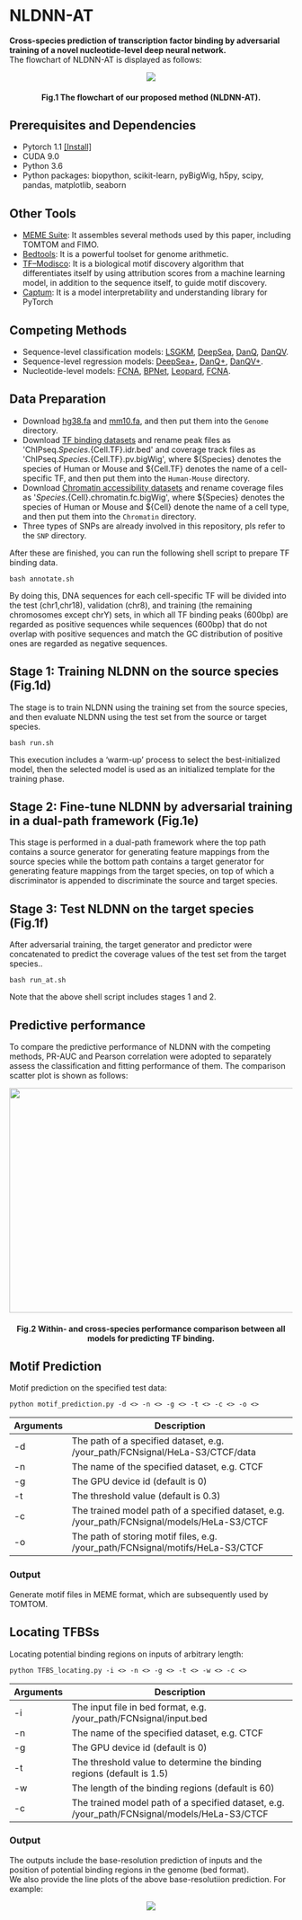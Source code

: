 # NLDNN-AT

**Cross-species prediction of transcription factor binding by adversarial training of a novel nucleotide-level deep neural network.** <br/>
The flowchart of NLDNN-AT is displayed as follows:

<p align="center"> 
<img src=https://github.com/turningpoint1988/NLDNN/blob/main/Pictures/flowchart.jpg>
</p>

<h4 align="center"> 
Fig.1 The flowchart of our proposed method (NLDNN-AT).
</h4>

## Prerequisites and Dependencies

- Pytorch 1.1 [[Install]](https://pytorch.org/)
- CUDA 9.0
- Python 3.6
- Python packages: biopython, scikit-learn, pyBigWig, h5py, scipy, pandas, matplotlib, seaborn

## Other Tools

- [MEME Suite](https://meme-suite.org/meme/doc/download.html): It assembles several methods used by this paper, including TOMTOM and FIMO.
- [Bedtools](https://bedtools.readthedocs.io/en/latest/content/installation.html): It is a powerful toolset for genome arithmetic.
- [TF–Modisco](https://github.com/jmschrei/tfmodisco-lite): It is a biological motif discovery algorithm that differentiates itself by using attribution scores from a machine learning model, in addition to the sequence itself, to guide motif discovery. 
- [Captum](https://github.com/pytorch/captum): It is a model interpretability and understanding library for PyTorch

## Competing Methods

- Sequence-level classification models: [LSGKM](https://github.com/Dongwon-Lee/lsgkm), [DeepSea](http://deepsea.princeton.edu/), [DanQ](https://github.com/uci-cbcl/DanQ), [DanQV](https://github.com/seqcode/cross-species-domain-adaptation).
- Sequence-level regression models: [DeepSea+](https://github.com/turningpoint1988/NLDNN), [DanQ+](https://github.com/turningpoint1988/NLDNN), [DanQV+](https://github.com/turningpoint1988/NLDNN).
- Nucleotide-level models: [FCNA](https://github.com/turningpoint1988/FCNA), [BPNet](https://github.com/kundajelab/bpnet/), [Leopard](https://github.com/GuanLab/Leopard), [FCNA](https://github.com/turningpoint1988/FCNsignal).

## Data Preparation

- Download [hg38.fa](https://hgdownload.soe.ucsc.edu/downloads.html#human) and [mm10.fa](https://hgdownload.soe.ucsc.edu/downloads.html#mouse), and then put them into the `Genome` directory.
- Download [TF binding datasets](https://www.encodeproject.org) and rename peak files as 'ChIPseq.${Species}.${Cell.TF}.idr.bed' and coverage track files as 'ChIPseq.${Species}.${Cell.TF}.pv.bigWig', where ${Species} denotes the species of Human or Mouse and ${Cell.TF} denotes the name of a cell-specific TF, and then put them into the `Human-Mouse` directory.
- Download [Chromatin accessibility datasets](https://www.encodeproject.org) and rename coverage files as '${Species}.${Cell}.chromatin.fc.bigWig', where ${Species} denotes the species of Human or Mouse and ${Cell} denote the name of a cell type, and then put them into the `Chromatin` directory.
- Three types of SNPs are already involved in this repository, pls refer to the `SNP` directory.

After these are finished, you can run the following shell script to prepare TF binding data.

```
bash annotate.sh
```

By doing this, DNA sequences for each cell-specific TF will be divided into the test (chr1,chr18), validation (chr8), and training (the remaining chromosomes except chrY) sets, in which all TF binding peaks (600bp) are regarded as positive sequences while sequences (600bp) that do not overlap with positive sequences and match the GC distribution of positive ones are regarded as negative sequences. 


## Stage 1: Training NLDNN on the source species (Fig.1d)

The stage is to train NLDNN using the training set from the source species, and then evaluate NLDNN using the test set from the source or target species.

```
bash run.sh
```

This execution includes a ‘warm-up’ process to select the best-initialized model, then the selected model is used as an initialized template for the training phase. 

## Stage 2: Fine-tune NLDNN by adversarial training in a dual-path framework (Fig.1e)

This stage is performed in a dual-path framework where the top path contains a source generator for generating feature mappings from the source species while the bottom path contains a target generator for generating feature mappings from the target species, on top of which a discriminator is appended to discriminate the source and target species.

## Stage 3: Test NLDNN on the target species (Fig.1f)

After adversarial training, the target generator and predictor were concatenated to predict the coverage values of the test set from the target species.. 

```
bash run_at.sh
```

Note that the above shell script includes stages 1 and 2.

## Predictive performance

To compare the predictive performance of NLDNN with the competing methods, PR-AUC and Pearson correlation were adopted to separately assess the classification and fitting performance of them. The comparison scatter plot is shown as follows:

<p align="center"> 
<img src=https://github.com/turningpoint1988/NLDNN/blob/main/Pictures/predictive.jpg width = "600" height = "400">
</p>

<h4 align="center"> 
Fig.2 Within- and cross-species performance comparison between all models for predicting TF binding.
</h4>

## Motif Prediction

Motif prediction on the specified test data:

```
python motif_prediction.py -d <> -n <> -g <> -t <> -c <> -o <>
```

| Arguments  | Description                                                                                 |
| ---------- | ------------------------------------------------------------------------------------------- |
| -d         | The path of a specified dataset, e.g. /your_path/FCNsignal/HeLa-S3/CTCF/data                |
| -n         | The name of the specified dataset, e.g. CTCF                                                |
| -g         | The GPU device id (default is 0)                                                            |
| -t         | The threshold value (default is 0.3)                                                        |
| -c         | The trained model path of a specified dataset, e.g. /your_path/FCNsignal/models/HeLa-S3/CTCF|
| -o         | The path of storing motif files, e.g. /your_path/FCNsignal/motifs/HeLa-S3/CTCF              |

### Output

Generate motif files in MEME format, which are subsequently used by TOMTOM.


## Locating TFBSs

Locating potential binding regions on inputs of arbitrary length:

```
python TFBS_locating.py -i <> -n <> -g <> -t <> -w <> -c <>
```
| Arguments  | Description                                                                                 |
| ---------- | ------------------------------------------------------------------------------------------- |
| -i         | The input file in bed format, e.g. /your_path/FCNsignal/input.bed                           |
| -n         | The name of the specified dataset, e.g. CTCF                                                |
| -g         | The GPU device id (default is 0)                                                            |
| -t         | The threshold value to determine the binding regions (default is 1.5)                       |
| -w         | The length of the binding regions (default is 60)                                           |
| -c         | The trained model path of a specified dataset, e.g. /your_path/FCNsignal/models/HeLa-S3/CTCF|

### Output

The outputs include the base-resolution prediction of inputs and the position of potential binding regions in the genome (bed format). <br/>
We also provide the line plots of the above base-resolutiion prediction. For example:

<p align="center"> 
<img src=https://github.com/turningpoint1988/FCNsignal/blob/main/output.jpg>
</p>
